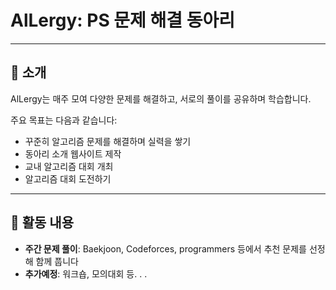 # AlLergy: PS 문제 해결 동아리

<!--**AlLergy**는 알고리즘 문제 해결을 좋아하는 사람들이 모인 동아리입니다. 함께 문제를 풀고, 토론하며, 성장하는 것을 목표로 하고 있습니다. 초보자부터 알고리즘에 관심있는 모든 학생들을 환영합니다-->

---

## 📌 소개
AlLergy는 매주 모여 다양한 문제를 해결하고, 서로의 풀이를 공유하며 학습합니다.

주요 목표는 다음과 같습니다:
- 꾸준히 알고리즘 문제를 해결하며 실력을 쌓기
- 동아리 소개 웹사이트 제작
- 교내 알고리즘 대회 개최
- 알고리즘 대회 도전하기

---

## 🚀 활동 내용
- **주간 문제 풀이**: Baekjoon, Codeforces, programmers 등에서 추천 문제를 선정해 함께 풉니다
- **추가예정**: 워크숍, 모의대회 등. . .
